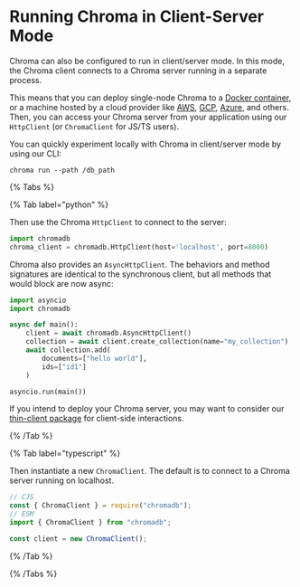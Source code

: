 # Running Chroma in Client-Server Mode

Chroma can also be configured to run in client/server mode. In this mode, the Chroma client connects to a Chroma server running in a separate process.

This means that you can deploy single-node Chroma to a [Docker container](../containers/docker), or a machine hosted by a cloud provider like [AWS](../cloud-providers/aws), [GCP](../cloud-providers/gcp), [Azure](../cloud-providers/azure), and others. Then, you can access your Chroma server from your application using our `HttpClient` (or `ChromaClient` for JS/TS users).

You can quickly experiment locally with Chroma in client/server mode by using our CLI:

```terminal
chroma run --path /db_path
```

{% Tabs %}

{% Tab label="python" %}

Then use the Chroma `HttpClient` to connect to the server:

```python
import chromadb
chroma_client = chromadb.HttpClient(host='localhost', port=8000)
```

Chroma also provides an `AsyncHttpClient`. The behaviors and method signatures are identical to the synchronous client, but all methods that would block are now async:

```python
import asyncio
import chromadb

async def main():
    client = await chromadb.AsyncHttpClient()
    collection = await client.create_collection(name="my_collection")
    await collection.add(
        documents=["hello world"],
        ids=["id1"]
    )

asyncio.run(main())
```

If you intend to deploy your Chroma server, you may want to consider our [thin-client package](./python-thin-client) for client-side interactions.

{% /Tab %}

{% Tab label="typescript" %}

Then instantiate a new `ChromaClient`. The default is to connect to a Chroma server running on localhost.

```typescript
// CJS
const { ChromaClient } = require("chromadb");
// ESM
import { ChromaClient } from "chromadb";

const client = new ChromaClient();
```

{% /Tab %}

{% /Tabs %}
